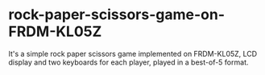 # rock-paper-scissors-game-on-FRDM-KL05Z

It's a simple rock paper scissors game implemented on FRDM-KL05Z, LCD display and two keyboards for each player, played in a best-of-5 format.
